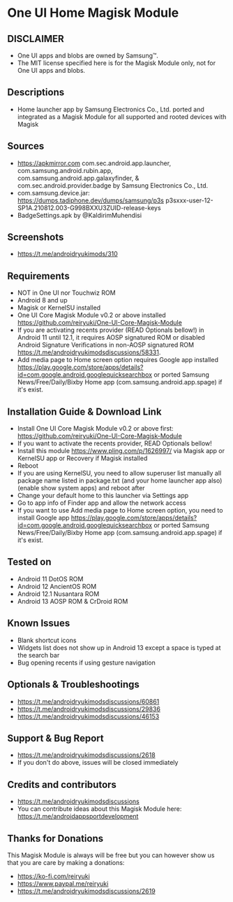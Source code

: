 # One UI Home Magisk Module

## DISCLAIMER
- One UI apps and blobs are owned by Samsung™.
- The MIT license specified here is for the Magisk Module only, not for One UI apps and blobs.

## Descriptions
- Home launcher app by Samsung Electronics Co., Ltd. ported and integrated as a Magisk Module for all supported and rooted devices with Magisk

## Sources
- https://apkmirror.com com.sec.android.app.launcher, com.samsung.android.rubin.app, com.samsung.android.app.galaxyfinder, & com.sec.android.provider.badge by Samsung Electronics Co., Ltd.
- com.samsung.device.jar: https://dumps.tadiphone.dev/dumps/samsung/p3s p3sxxx-user-12-SP1A.210812.003-G998BXXU3ZUID-release-keys
- BadgeSettings.apk by @KaldirimMuhendisi

## Screenshots
- https://t.me/androidryukimods/310

## Requirements
- NOT in One UI nor Touchwiz ROM
- Android 8 and up
- Magisk or KernelSU installed
- One UI Core Magisk Module v0.2 or above installed https://github.com/reiryuki/One-UI-Core-Magisk-Module
- If you are activating recents provider (READ Optionals bellow!) in Android 11 until 12.1, it requires AOSP signatured ROM or disabled Android Signature Verifications in non-AOSP signatured ROM https://t.me/androidryukimodsdiscussions/58331.
- Add media page to Home screen option requires Google app installed https://play.google.com/store/apps/details?id=com.google.android.googlequicksearchbox or ported Samsung News/Free/Daily/Bixby Home app (com.samsung.android.app.spage) if it's exist.

## Installation Guide & Download Link
- Install One UI Core Magisk Module v0.2 or above first: https://github.com/reiryuki/One-UI-Core-Magisk-Module
- If you want to activate the recents provider, READ Optionals bellow!
- Install this module https://www.pling.com/p/1626997/ via Magisk app or KernelSU app or Recovery if Magisk installed
- Reboot
- If you are using KernelSU, you need to allow superuser list manually all package name listed in package.txt (and your home launcher app also) (enable show system apps) and reboot after
- Change your default home to this launcher via Settings app
- Go to app info of Finder app and allow the network access
- If you want to use Add media page to Home screen option, you need to install Google app https://play.google.com/store/apps/details?id=com.google.android.googlequicksearchbox or ported Samsung News/Free/Daily/Bixby Home app (com.samsung.android.app.spage) if it's exist.

## Tested on
- Android 11 DotOS ROM
- Android 12 AncientOS ROM
- Android 12.1 Nusantara ROM
- Android 13 AOSP ROM & CrDroid ROM

## Known Issues
- Blank shortcut icons
- Widgets list does not show up in Android 13 except a space is typed at the search bar
- Bug opening recents if using gesture navigation

## Optionals & Troubleshootings
- https://t.me/androidryukimodsdiscussions/60861
- https://t.me/androidryukimodsdiscussions/29836
- https://t.me/androidryukimodsdiscussions/46153

## Support & Bug Report
- https://t.me/androidryukimodsdiscussions/2618
- If you don't do above, issues will be closed immediately

## Credits and contributors
- https://t.me/androidryukimodsdiscussions
- You can contribute ideas about this Magisk Module here: https://t.me/androidappsportdevelopment

## Thanks for Donations
This Magisk Module is always will be free but you can however show us that you are care by making a donations:
- https://ko-fi.com/reiryuki
- https://www.paypal.me/reiryuki
- https://t.me/androidryukimodsdiscussions/2619


